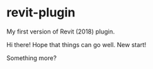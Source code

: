 # revit-plugin
My first version of Revit (2018) plugin. 

Hi there!
Hope that things can go well. New start!

Something more?
